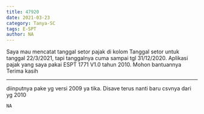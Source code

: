 ```yaml
---
title: 47920
date: 2021-03-23
category: Tanya-SC
tags: E-SPT
author: NA
---
```


Saya mau mencatat tanggal setor pajak di kolom Tanggal setor untuk tanggal 22/3/2021, tapi tanggalnya cuma sampai tgl 31/12/2020. Aplikasi pajak yang saya pakai ESPT 1771 V1.0 tahun 2010. Mohon bantuannya Terima kasih

---

diinputnya pake yg versi 2009 ya tika. Disave terus nanti baru csvnya dari yg 2010

`NA`
